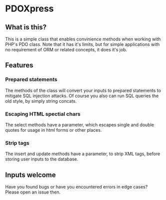 # PDOXpress

## What is this?

This is a simple class that enables convinience methods when working with
PHP's PDO class. Note that it has it's limits, but for simple applications with
no requirement of ORM or related concepts, it does it's job.

## Features

### Prepared statements

The methods of the class will convert your inputs to prepared statements to mitigate
SQL injection attacks. Of course you also can run SQL queries the old style, by simply
string concats.

### Escaping HTML spectial chars

The select methods have a parameter, which escapes single and double quotes for usage
in html forms or other places.

### Strip tags

The insert and update methods have a parameter, to strip XML tags, before storing user
inputs to the database.

## Inputs welcome

Have you found bugs or have you encountered errors in edge cases?
Please open an issue then.
